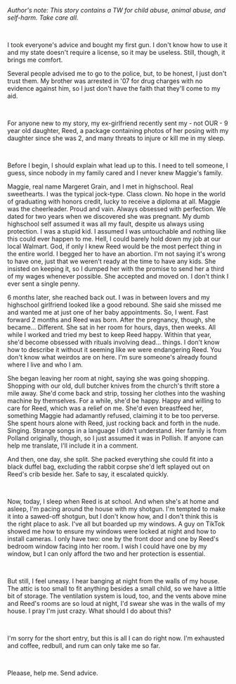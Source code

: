 *Author's note: This story contains a TW for child abuse, animal abuse, and self-harm. Take care all.*

&#x200B;

I took everyone's advice and bought my first gun. I don't know how to use it and my state doesn't require a license, so it may be useless. Still, though, it brings me comfort. 

Several people advised me to go to the police, but, to be honest, I just don't trust them. My brother was arrested in '07 for drug charges with no evidence against him, so I just don't have the faith that they'll come to my aid.

&#x200B;

For anyone new to my story, my ex-girlfriend recently sent my - not OUR - 9 year old daughter, Reed, a package containing photos of her posing with my daughter since she was 2, and many threats to injure or kill me in my sleep. 

&#x200B;

Before I begin, I should explain what lead up to this. I need to tell someone, I guess, since nobody in my family cared and I never knew Maggie's family. 

Maggie, real name Margeret Grain, and I met in highschool. Real sweethearts. I was the typical jock-type. Class clown. No hope in the world of graduating with honors credit, lucky to receive a diploma at all. Maggie was the cheerleader. Proud and vain. Always obsessed with perfection. We dated for two years when we discovered she was pregnant. My dumb highschool self assumed it was all my fault, despite us always using protection. I was a stupid kid. I assumed I was untouchable and nothing like this could ever happen to me. Hell, I could barely hold down my job at our local Walmart. God, if only I knew Reed would be the most perfect thing in the entire world. I begged her to have an abortion. I'm not saying it's wrong to have one, just that we weren't ready at the time to have any kids. She insisted on keeping it, so I dumped her with the promise to send her a third of my wages whenever possible. She accepted and moved on. I don't think I ever sent a single penny.

6 months later, she reached back out. I was in between lovers and my highschool girlfriend looked like a good rebound. She said she missed me and wanted me at just one of her baby appointments. So, I went. Fast forward 2 months and Reed was born. After the pregnancy, though, she became... Different. She sat in her room for hours, days, then weeks. All while I worked and tried my best to keep Reed happy. Within that year, she'd become obsessed with rituals involving dead... things. I don't know how to describe it without it seeming like we were endangering Reed. You don't know what weirdos are on here. I'm sure someone's already found where I live and who I am. 

She began leaving her room at night, saying she was going shopping. Shopping with our old, dull butcher knives from the church's thrift store a mile away. She'd come back and strip, tossing her clothes into the washing machine by themselves. For a while, she'd be happy. Happy and willing to care for Reed, which was a relief on me. She'd even breastfeed her, something Maggie had adamantly refused, claiming it to be too perverse. She spent hours alone with Reed, just rocking back and forth in the nude. Singing. Strange songs in a language I didn't understand. Her family is from Polland originally, though, so I just assumed it was in Pollish. If anyone can help me translate, I'll include it in a comment.

And then, one day, she split. She packed everything she could fit into a black duffel bag, excluding the rabbit corpse she'd left splayed out on Reed's crib beside her. Safe to say, it escalated quickly. 

&#x200B;

Now, today, I sleep when Reed is at school. And when she's at home and asleep, I'm pacing around the house with my shotgun. I'm tempted to make it into a sawed-off shotgun, but I don't know how, and I don't think this is the right place to ask. I've all but boarded up my windows. A guy on TikTok showed me how to ensure my windows were locked at night and how to install cameras. I only have two: one by the front door and one by Reed's bedroom window facing into her room. I wish I could have one by my window, but I can only afford the two and her protection is essential. 

&#x200B;

But still, I feel uneasy. I hear banging at night from the walls of my house. The attic is too small to fit anything besides a small child, so we have a little bit of storage. The ventilation system is loud, too, and the vents above mine and Reed's rooms are so loud at night, I'd swear she was in the walls of my house. I pray I'm just crazy. What should I do about this?

&#x200B;

I'm sorry for the short entry, but this is all I can do right now. I'm exhausted and coffee, redbull, and rum can only take me so far. 

&#x200B;

Pleaase, help me. Send advice.